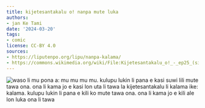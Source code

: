 ```yaml
---
title: kijetesantakalu o! nanpa mute luka
authors:
- jan Ke Tami
date: '2024-03-20'
tags:
- comic
license: CC-BY 4.0
sources:
- https://liputenpo.org/lipu/nanpa-kalama/
- https://commons.wikimedia.org/wiki/File:Kijetesantakalu_o!_-_ep25_(sitelen_pona).png
---
```


![waso li mu pona a: mu mu mu mu. kulupu lukin li pana e kasi suwi lili mute tawa ona. ona li kama jo e kasi lon uta li tawa la kijetesantakalu li kalama ike: kalama. kulupu lukin li pana e kili ko mute tawa ona. ona li kama jo e kili ale lon luka ona li tawa](https://upload.wikimedia.org/wikipedia/commons/1/18/Kijetesantakalu_o%21_-_ep25_%28sitelen_pona%29.png)